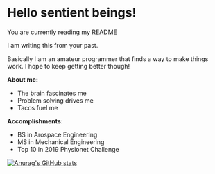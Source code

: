 # Hello sentient beings!

You are currently reading my README

I am writing this from your past.

Basically I am an amateur programmer that finds a way to make things work. I hope to keep getting better though!

**About me:**
* The brain fascinates me
* Problem solving drives me
* Tacos fuel me


**Accomplishments:** 
* BS in Arospace Engineering
* MS in Mechanical Engineering
* Top 10 in 2019 Physionet Challenge

[![Anurag's GitHub stats](https://github-readme-stats.vercel.app/api?username=bsweely)](https://github.com/anuraghazra/github-readme-stats)
